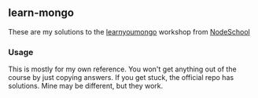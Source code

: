 ## learn-mongo

These are my solutions to the [learnyoumongo](https://github.com/evanlucas/learnyoumongo) workshop from [NodeSchool](https://nodeschool.io/#workshopper-list)

### Usage

This is mostly for my own reference. You won't get anything out of the course by just copying answers. If you get stuck, the official repo has solutions. Mine may be different, but they work.

